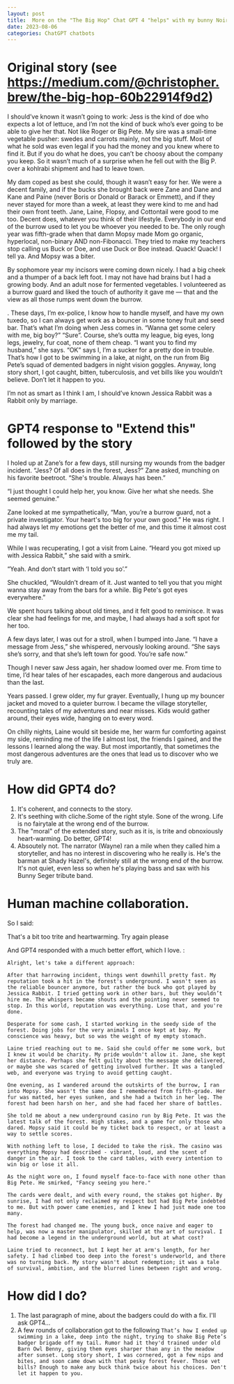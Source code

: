 ```yaml
---
layout: post
title:  More on the "The Big Hop" Chat GPT 4 "helps" with my bunny Noir
date: 2023-08-06
categories: ChatGPT chatbots
---
```

# Original story (see https://medium.com/@christopher.brew/the-big-hop-60b22914f9d2) 

I should’ve known it wasn’t going to work: Jess is the kind of doe who expects a lot of lettuce, and I’m not the kind of buck who’s ever going to be able to give her that. Not like Roger or Big Pete. My sire was a small-time vegetable pusher: swedes and carrots mainly, not the big stuff. Most of what he sold was even legal if you had the money and you knew where to find it. But if you do what he does, you can’t be choosy about the company you keep. So it wasn’t much of a surprise when he fell out with the Big P. over a kohlrabi shipment and had to leave town.

My dam coped as best she could, though it wasn’t easy for her. We were a decent family, and if the bucks she brought back were Zane and Dane and Kane and Paine (never Boris or Donald or Barack or Emmett), and if they never stayed for more than a week, at least they were kind to me and had their own front teeth. Jane, Laine, Flopsy, and Cottontail were good to me too. Decent does, whatever you think of their lifestyle. Everybody in our end of the burrow used to let you be whoever you needed to be. The only rough year was fifth-grade when that damn Mopsy made Mom go organic, hyperlocal, non-binary AND non-Fibonacci. They tried to make my teachers stop calling us Buck or Doe, and use Duck or Boe instead. Quack! Quack! I tell ya. And Mopsy was a biter.

By sophomore year my incisors were coming down nicely. I had a big cheek and a thumper of a back left foot. I may not have had brains but I had a growing body. And an adult nose for fermented vegetables. I volunteered as a burrow guard and liked the touch of authority it gave me — that and the view as all those rumps went down the burrow.

.
These days, I’m ex-police, I know how to handle myself, and have my own tuxedo, so I can always get work as a bouncer in some toney fruit and seed bar. That’s what I’m doing when Jess comes in. “Wanna get some celery with me, big boy?” “Sure”. Course, she’s outta my league, big eyes, long legs, jewelry, fur coat, none of them cheap. “I want you to find my husband,” she says. “OK” says I, I’m a sucker for a pretty doe in trouble. That’s how I got to be swimming in a lake, at night, on the run from Big Pete’s squad of demented badgers in night vision goggles. Anyway, long story short, I got caught, bitten, tuberculosis, and vet bills like you wouldn’t believe. Don’t let it happen to you.

I’m not as smart as I think I am, I should’ve known Jessica Rabbit was a Rabbit only by marriage.

# GPT4 response to "Extend this" followed by the story

I holed up at Zane’s for a few days, still nursing my wounds from the badger incident. “Jess? Of all does in the forest, Jess?” Zane asked, munching on his favorite beetroot. “She's trouble. Always has been.”

“I just thought I could help her, you know. Give her what she needs. She seemed genuine.”

Zane looked at me sympathetically, “Man, you’re a burrow guard, not a private investigator. Your heart's too big for your own good.” He was right. I had always let my emotions get the better of me, and this time it almost cost me my tail.

While I was recuperating, I got a visit from Laine. “Heard you got mixed up with Jessica Rabbit,” she said with a smirk.

“Yeah. And don’t start with ‘I told you so’.”

She chuckled, “Wouldn’t dream of it. Just wanted to tell you that you might wanna stay away from the bars for a while. Big Pete's got eyes everywhere.”

We spent hours talking about old times, and it felt good to reminisce. It was clear she had feelings for me, and maybe, I had always had a soft spot for her too.

A few days later, I was out for a stroll, when I bumped into Jane. “I have a message from Jess,” she whispered, nervously looking around. “She says she’s sorry, and that she’s left town for good. You’re safe now.”

Though I never saw Jess again, her shadow loomed over me. From time to time, I’d hear tales of her escapades, each more dangerous and audacious than the last.

Years passed. I grew older, my fur grayer. Eventually, I hung up my bouncer jacket and moved to a quieter burrow. I became the village storyteller, recounting tales of my adventures and near misses. Kids would gather around, their eyes wide, hanging on to every word.

On chilly nights, Laine would sit beside me, her warm fur comforting against my side, reminding me of the life I almost lost, the friends I gained, and the lessons I learned along the way. But most importantly, that sometimes the most dangerous adventures are the ones that lead us to discover who we truly are.

# How did GPT4 do?

  1. It's coherent, and connects to the story. 
  2. It's seething with cliche.Some of the right style. Sone of the wrong. Life is no fairytale at the wrong end of the burrow.
  3. The "moral" of the extended story, such as it is, is trite and obnoxiously heart-warming. Do better, GPT4!
  4. Absoutely not. The narrator (Wayne) ran a mile when they called him a storyteller, and has no interest in discovering who he really is. He's the barman at Shady Hazel's, definitely still at the wrong end of the burrow. It's not quiet, even less so when he's playing bass and sax with his Bunny Seger tribute band.

# Human machine collaboration. 

So I said:

That's a bit too trite and heartwarming. Try again please

And GPT4 responded with a much better effort, which I love. :

```
Alright, let's take a different approach:

After that harrowing incident, things went downhill pretty fast. My reputation took a hit in the forest's underground. I wasn't seen as the reliable bouncer anymore, but rather the buck who got played by Jessica Rabbit. I tried getting work in other bars, but they wouldn’t hire me. The whispers became shouts and the pointing never seemed to stop. In this world, reputation was everything. Lose that, and you're done.

Desperate for some cash, I started working in the seedy side of the forest. Doing jobs for the very animals I once kept at bay. My conscience was heavy, but so was the weight of my empty stomach.

Laine tried reaching out to me. Said she could offer me some work, but I knew it would be charity. My pride wouldn't allow it. Jane, she kept her distance. Perhaps she felt guilty about the message she delivered, or maybe she was scared of getting involved further. It was a tangled web, and everyone was trying to avoid getting caught.

One evening, as I wandered around the outskirts of the burrow, I ran into Mopsy. She wasn't the same doe I remembered from fifth-grade. Her fur was matted, her eyes sunken, and she had a twitch in her leg. The forest had been harsh on her, and she had faced her share of battles.

She told me about a new underground casino run by Big Pete. It was the latest talk of the forest. High stakes, and a game for only those who dared. Mopsy said it could be my ticket back to respect, or at least a way to settle scores.

With nothing left to lose, I decided to take the risk. The casino was everything Mopsy had described - vibrant, loud, and the scent of danger in the air. I took to the card tables, with every intention to win big or lose it all.

As the night wore on, I found myself face-to-face with none other than Big Pete. He smirked, "Fancy seeing you here."

The cards were dealt, and with every round, the stakes got higher. By sunrise, I had not only reclaimed my respect but had Big Pete indebted to me. But with power came enemies, and I knew I had just made one too many.

The forest had changed me. The young buck, once naive and eager to help, was now a master manipulator, skilled at the art of survival. I had become a legend in the underground world, but at what cost?

Laine tried to reconnect, but I kept her at arm's length, for her safety. I had climbed too deep into the forest's underworld, and there was no turning back. My story wasn't about redemption; it was a tale of survival, ambition, and the blurred lines between right and wrong.
```


# How did I do?

  1. The last paragraph of mine, about the badgers could do with a fix. I'll ask GPT4...
  2. A few rounds of collaboration got to the following ```That’s how I ended up swimming in a lake, deep into the night, trying to shake Big Pete’s badger brigade off my tail. Rumor had it they'd trained under old Barn Owl Benny, giving them eyes sharper than any in the meadow after sunset. Long story short, I was cornered, got a few nips and bites, and soon came down with that pesky forest fever. Those vet bills? Enough to make any buck think twice about his choices. Don't let it happen to you.```

